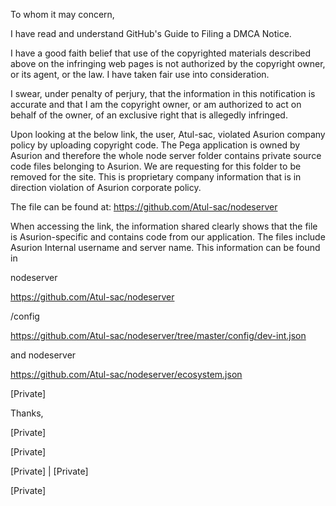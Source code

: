 To whom it may concern,

I have read and understand GitHub's Guide to Filing a DMCA Notice.

I have a good faith belief that use of the copyrighted materials described above on the infringing web pages is not authorized by the copyright owner, or its agent, or the law. I have taken fair use into consideration.

I swear, under penalty of perjury, that the information in this notification is accurate and that I am the copyright owner, or am authorized to act on behalf of the owner, of an exclusive right that is allegedly infringed.

Upon looking at the below link, the user, Atul-sac, violated Asurion company policy by uploading copyright code. The Pega application is owned by Asurion and therefore the whole node server folder contains private source code files belonging to Asurion. We are requesting for this folder to be removed for the site. This is proprietary company information that is in direction violation of Asurion corporate policy.

The file can be found at: https://github.com/Atul-sac/nodeserver

When accessing the link, the information shared clearly shows that the file is Asurion-specific and contains code from our application. The files include Asurion Internal username and server name. This information can be found in

nodeserver

https://github.com/Atul-sac/nodeserver

/config

https://github.com/Atul-sac/nodeserver/tree/master/config/dev-int.json

and nodeserver

https://github.com/Atul-sac/nodeserver/ecosystem.json

[Private]

Thanks,

[Private]

[Private]

[Private] | [Private]

[Private]
